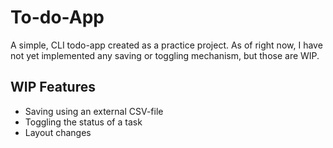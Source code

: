 # To-do-App

A simple, CLI todo-app created as a practice project. As of right now, I have not yet implemented any saving or toggling mechanism,
but those are WIP.

## WIP Features
* Saving using an external CSV-file
* Toggling the status of a task
* Layout changes
